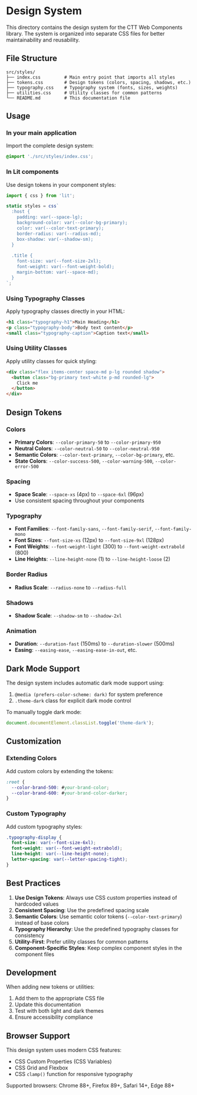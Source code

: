 # Design System

This directory contains the design system for the CTT Web Components library. The system is organized into separate CSS files for better maintainability and reusability.

## File Structure

```
src/styles/
├── index.css         # Main entry point that imports all styles
├── tokens.css        # Design tokens (colors, spacing, shadows, etc.)
├── typography.css    # Typography system (fonts, sizes, weights)
├── utilities.css     # Utility classes for common patterns
└── README.md         # This documentation file
```

## Usage

### In your main application
Import the complete design system:
```css
@import './src/styles/index.css';
```

### In Lit components
Use design tokens in your component styles:
```typescript
import { css } from 'lit';

static styles = css`
  :host {
    padding: var(--space-lg);
    background-color: var(--color-bg-primary);
    color: var(--color-text-primary);
    border-radius: var(--radius-md);
    box-shadow: var(--shadow-sm);
  }
  
  .title {
    font-size: var(--font-size-2xl);
    font-weight: var(--font-weight-bold);
    margin-bottom: var(--space-md);
  }
`;
```

### Using Typography Classes
Apply typography classes directly in your HTML:
```html
<h1 class="typography-h1">Main Heading</h1>
<p class="typography-body">Body text content</p>
<small class="typography-caption">Caption text</small>
```

### Using Utility Classes
Apply utility classes for quick styling:
```html
<div class="flex items-center space-md p-lg rounded shadow">
  <button class="bg-primary text-white p-md rounded-lg">
    Click me
  </button>
</div>
```

## Design Tokens

### Colors
- **Primary Colors**: `--color-primary-50` to `--color-primary-950`
- **Neutral Colors**: `--color-neutral-50` to `--color-neutral-950`
- **Semantic Colors**: `--color-text-primary`, `--color-bg-primary`, etc.
- **State Colors**: `--color-success-500`, `--color-warning-500`, `--color-error-500`

### Spacing
- **Space Scale**: `--space-xs` (4px) to `--space-6xl` (96px)
- Use consistent spacing throughout your components

### Typography
- **Font Families**: `--font-family-sans`, `--font-family-serif`, `--font-family-mono`
- **Font Sizes**: `--font-size-xs` (12px) to `--font-size-9xl` (128px)
- **Font Weights**: `--font-weight-light` (300) to `--font-weight-extrabold` (800)
- **Line Heights**: `--line-height-none` (1) to `--line-height-loose` (2)

### Border Radius
- **Radius Scale**: `--radius-none` to `--radius-full`

### Shadows
- **Shadow Scale**: `--shadow-sm` to `--shadow-2xl`

### Animation
- **Duration**: `--duration-fast` (150ms) to `--duration-slower` (500ms)
- **Easing**: `--easing-ease`, `--easing-ease-in-out`, etc.

## Dark Mode Support

The design system includes automatic dark mode support using:
1. `@media (prefers-color-scheme: dark)` for system preference
2. `.theme-dark` class for explicit dark mode control

To manually toggle dark mode:
```javascript
document.documentElement.classList.toggle('theme-dark');
```

## Customization

### Extending Colors
Add custom colors by extending the tokens:
```css
:root {
  --color-brand-500: #your-brand-color;
  --color-brand-600: #your-brand-color-darker;
}
```

### Custom Typography
Add custom typography styles:
```css
.typography-display {
  font-size: var(--font-size-6xl);
  font-weight: var(--font-weight-extrabold);
  line-height: var(--line-height-none);
  letter-spacing: var(--letter-spacing-tight);
}
```

## Best Practices

1. **Use Design Tokens**: Always use CSS custom properties instead of hardcoded values
2. **Consistent Spacing**: Use the predefined spacing scale
3. **Semantic Colors**: Use semantic color tokens (`--color-text-primary`) instead of base colors
4. **Typography Hierarchy**: Use the predefined typography classes for consistency
5. **Utility-First**: Prefer utility classes for common patterns
6. **Component-Specific Styles**: Keep complex component styles in the component files

## Development

When adding new tokens or utilities:
1. Add them to the appropriate CSS file
2. Update this documentation
3. Test with both light and dark themes
4. Ensure accessibility compliance

## Browser Support

This design system uses modern CSS features:
- CSS Custom Properties (CSS Variables)
- CSS Grid and Flexbox
- CSS `clamp()` function for responsive typography

Supported browsers: Chrome 88+, Firefox 89+, Safari 14+, Edge 88+